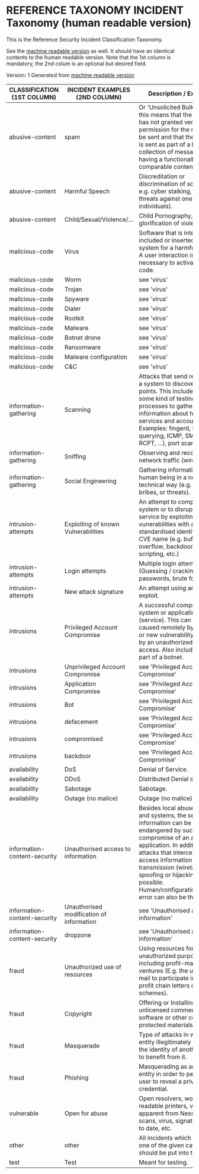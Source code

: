 
# REFERENCE TAXONOMY INCIDENT  Taxonomy (human readable version)


This is the Reference Security Incident Classification Taxonomy.

See the [machine readable version](machinev1) as well. It should have an identical contents to the human readable version.
Note that the 1st column is mandatory, the 2nd colum is an optional but desired field.

Version: 1
Generated from [machine readable version](machinev1)


| CLASSIFICATION (1ST COLUMN)                                   | INCIDENT EXAMPLES (2ND COLUMN)        | Description / Examples |
|---------------------------------------------------------      |------------------------------------   |------------------------|
| abusive-content | spam | Or 'Unsolicited Bulk Email', this means that the recipient has not granted verifiable permission for the message to be sent and that the message is sent as part of a larger collection of messages, all having a functionally comparable content. |
| abusive-content | Harmful Speech | Discreditation or discrimination of somebody e.g. cyber stalking, racism and threats against one or more individuals). |
| abusive-content | Child/Sexual/Violence/... | Child Pornography, glorification of violence, ... |
| malicious-code | Virus | Software that is intentionally included or inserted in a system for a harmful purpose. A user interaction is normally necessary to activate the code. |
| malicious-code | Worm | see 'virus' |
| malicious-code | Trojan | see 'virus' |
| malicious-code | Spyware | see 'virus' |
| malicious-code | Dialer | see 'virus' |
| malicious-code | Rootkit | see 'virus' |
| malicious-code | Malware | see 'virus' |
| malicious-code | Botnet drone | see 'virus' |
| malicious-code | Ransomware | see 'virus' |
| malicious-code | Malware configuration | see 'virus' |
| malicious-code | C&C | see 'virus' |
| information-gathering | Scanning | Attacks that send requests to a system to discover weak points. This includes also some kind of testing processes to gather information about hosts, services and accounts. Examples: fingerd, DNS querying, ICMP, SMTP (EXPN, RCPT, ...), port scanning. |
| information-gathering | Sniffing | Observing and recording of network traffic (wiretapping). |
| information-gathering | Social Engineering | Gathering information from a human being in a non-technical way (e.g. lies, tricks, bribes, or threats). |
| intrusion-attempts | Exploiting of known Vulnerabilities | An attempt to compromise a system or to disrupt any service by exploiting vunerabilities with a standardised identifier such as CVE name (e.g. buffer overflow, backdoor, cross site scripting, etc.) |
| intrusion-attempts | Login attempts | Multiple login attempts (Guessing / cracking of passwords, brute force). |
| intrusion-attempts | New attack signature | An attempt using an unknown exploit. |
| intrusions | Privileged Account Compromise | A successful compromise of a system or application (service). This can have been caused remotely by a known or new vulnerability, but also by an unauthorized local access. Also includes being part of a botnet. |
| intrusions | Unprivileged Account Compromise | see 'Privileged Account Compromise' |
| intrusions | Application Compromise | see 'Privileged Account Compromise' |
| intrusions | Bot | see 'Privileged Account Compromise' |
| intrusions | defacement | see 'Privileged Account Compromise' |
| intrusions | compromised | see 'Privileged Account Compromise' |
| intrusions | backdoor | see 'Privileged Account Compromise' |
| availability | DoS | Denial of Service. |
| availability | DDoS | Distributed Denial of Service. |
| availability | Sabotage | Sabotage. |
| availability | Outage (no malice) | Outage (no malice). |
| information-content-security | Unauthorised access to information | Besides local abuse of data and systems, the security of information can be endangered by successful compromise of an account or application. In addition, attacks that intercept and access information during transmission (wiretapping, spoofing or hijacking) are possible.  Human/configuration/software error can also be the cause. |
| information-content-security | Unauthorised modification of information | see 'Unauthorised access to information' |
| information-content-security | dropzone | see 'Unauthorised access to information' |
| fraud | Unauthorized use of resources | Using resources for unauthorized purposes including profit-making ventures (E.g. the use of e-mail to participate in illegal profit chain letters or pyramid schemes). |
| fraud | Copyright | Offering or Installing copies of unlicensed commercial software or other copyright protected materials (Warez). |
| fraud | Masquerade | Type of attacks in which one entity illegitimately assumes the identity of another in order to benefit from it. |
| fraud | Phishing | Masquerading as another entity in order to persuade the user to reveal a private credential. |
| vulnerable | Open for abuse | Open resolvers, world readable printers, vulnerability apparent from Nessus etc scans, virus, signatures not up to date, etc. |
| other | other | All incidents which don't fit in one of the given categories should be put into this class. |
| test | Test | Meant for testing. |

